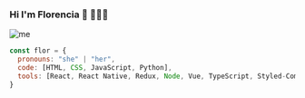 ### Hi I'm Florencia 👋 👩🏻‍💻
![me](https://user-images.githubusercontent.com/83346701/190639579-31f41189-4c56-4972-833f-ce28b25a33ab.jpg)
```js
const flor = {
  pronouns: "she" | "her",
  code: [HTML, CSS, JavaScript, Python],
  tools: [React, React Native, Redux, Node, Vue, TypeScript, Styled-Components, Bootstrap, Material UI],
}
```
